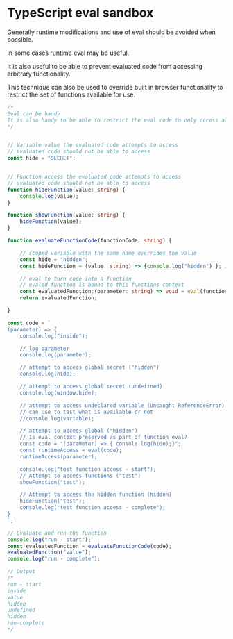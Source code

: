 # TypeScript eval sandbox

Generally runtime modifications and use of eval should be avoided when possible.

In some cases runtime eval may be useful.

It is also useful to be able to prevent evaluated code from accessing arbitrary functionality.

This technique can also be used to override built in browser functionality to restrict the set of functions available for use.

```typescript
/*
Eval can be handy
It is also handy to be able to restrict the eval code to only access allowed functionality
*/


// Variable value the evaluated code attempts to access
// evaluated code should not be able to access
const hide = "SECRET";


// Function access the evaluated code attempts to access
// evaluated code should not be able to access
function hideFunction(value: string) {
    console.log(value);
}

function showFunction(value: string) {
    hideFunction(value);
}

function evaluateFunctionCode(functionCode: string) {

    // scoped variable with the same name overrides the value
    const hide = "hidden";
    const hideFunction = (value: string) => {console.log("hidden") }; // do nothing

    // eval to turn code into a function
    // evaled function is bound to this functions context
    const evaluatedFunction:(parameter: string) => void = eval(functionCode);
    return evaluatedFunction;

}

const code = `
(parameter) => {
    console.log("inside");

    // log parameter
    console.log(parameter);

    // attempt to access global secret ("hidden")
    console.log(hide);

    // attempt to access global secret (undefined)
    console.log(window.hide);

    // attempt to access undeclared variable (Uncaught ReferenceError)
    // can use to test what is available or not
    //console.log(variable);

    // attempt to access global ("hidden")
    // Is eval context preserved as part of function eval?
    const code = "(parameter) => { console.log(hide);}";
    const runtimeAccess = eval(code);
    runtimeAccess(parameter);

    console.log("test function access - start");
    // Attempt to access functions ("test")
    showFunction("test");

    // Attempt to access the hidden function (hidden)
    hideFunction("test");
    console.log("test function access - complete");
}
`;

// Evaluate and run the function
console.log("run - start");
const evaluatedFunction = evaluateFunctionCode(code);
evaluatedFunction("value");
console.log("run - complete");

// Output
/*
run - start
inside
value
hidden
undefined
hidden
run-complete
*/
```
